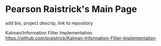 # Pearson Raistrick's Main Page 
add bio, project descrip, link to repository


Kalman/Information Filter Implementation
https://github.com/praistrick/Kalman-Information-Filter-Implementation 
